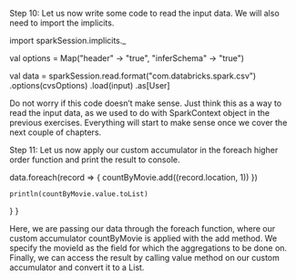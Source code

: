 



 

Step 10: Let us now write some code to read the input data. We will also need to import the implicits.

import sparkSession.implicits._

val options = Map("header" -> "true", "inferSchema" -> "true")

val data = sparkSession.read.format("com.databricks.spark.csv")
.options(cvsOptions)
.load(input)
.as[User]

Do not worry if this code doesn’t make sense. Just think this as a way to read the input data, as we used to do with SparkContext object in the previous exercises. Everything will start to make sense once we cover the next couple of chapters.

 

 

Step 11: Let us now apply our custom accumulator in the foreach higher order function and print the result to console.

data.foreach(record => {
      countByMovie.add((record.location, 1))
    })

    println(countByMovie.value.toList)

  }
}

 

 


Here, we are passing our data through the foreach function, where our custom accumulator countByMovie is applied with the add method. We specify the movieId as the field for which the aggregations to be done on. Finally, we can access the result by calling value method on our custom accumulator and convert it to a List.
